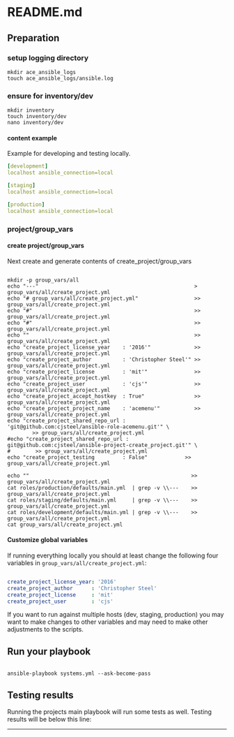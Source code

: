 # README.md

## Preparation

### setup logging directory

```shell
mkdir ace_ansible_logs
touch ace_ansible_logs/ansible.log
```
### ensure for inventory/dev

```shell
mkdir inventory
touch inventory/dev
nano inventory/dev
```

#### content example

Example for developing and testing locally.

```yaml
[development]
localhost ansible_connection=local

[staging]
localhost ansible_connection=local

[production]
localhost ansible_connection=local
```

### project/group_vars

#### create project/group_vars

Next create and generate contents of create_project/group_vars

```shell

mkdir -p group_vars/all
echo "---"                                                  > group_vars/all/create_project.yml
echo "# group_vars/all/create_project.yml"                  >> group_vars/all/create_project.yml
echo "#"                                                    >> group_vars/all/create_project.yml
echo "#"                                                    >> group_vars/all/create_project.yml
echo ""                                                     >> group_vars/all/create_project.yml
echo "create_project_license_year    : '2016'"              >> group_vars/all/create_project.yml
echo "create_project_author          : 'Christopher Steel'" >> group_vars/all/create_project.yml
echo "create_project_license         : 'mit'"               >> group_vars/all/create_project.yml
echo "create_project_user            : 'cjs'"               >> group_vars/all/create_project.yml
echo "create_project_accept_hostkey  : True"                >> group_vars/all/create_project.yml
echo "create_project_project_name    : 'acemenu'"           >> group_vars/all/create_project.yml
echo "create_project_shared_repo_url : 'git@github.com:cjsteel/ansible-role-acemenu.git'" \
        >> group_vars/all/create_project.yml
#echo "create_project_shared_repo_url : git@github.com:cjsteel/ansible-project-create_project.git'" \
#        >> group_vars/all/create_project.yml
echo "create_project_testing         : False"            >> group_vars/all/create_project.yml

echo ""                                                    >> group_vars/all/create_project.yml
cat roles/production/defaults/main.yml  | grep -v \\---    >> group_vars/all/create_project.yml
cat roles/staging/defaults/main.yml     | grep -v \\---    >> group_vars/all/create_project.yml
cat roles/development/defaults/main.yml | grep -v \\---    >> group_vars/all/create_project.yml
cat group_vars/all/create_project.yml

```

#### Customize global variables

If running everything locally you should at least change the following four variables in `group_vars/all/create_project.yml`:

```yaml

create_project_license_year: '2016'
create_project_author      : 'Christopher Steel'
create_project_license     : 'mit'
create_project_user        : 'cjs'

```

If you want to run against multiple hosts (dev, staging, production) you may want to make changes to  other variables and may need to make other adjustments to the scripts.

## Run your playbook

```shell

ansible-playbook systems.yml --ask-become-pass

```

## Testing results

Running the projects main playbook will run some tests as well. Testing results will be below this line:
___

